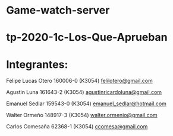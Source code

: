 # Game-watch-server

# tp-2020-1c-Los-Que-Aprueban

# Integrantes:

Felipe Lucas Otero  160006-0 (K3054) felilotero@gmail.com

Agustin  Luna       161643-2 (K3054) agustinricardoluna@gmail.com

Emanuel Sedlar 159543-0 (K3054)	emanuel_sedlar@hotmail.com

Walter Ormeño 148917-3 (K3054) walter.ormenio@gmail.com

Carlos Comesaña 62368-1 (K3054) ccomesa@gmail.com

